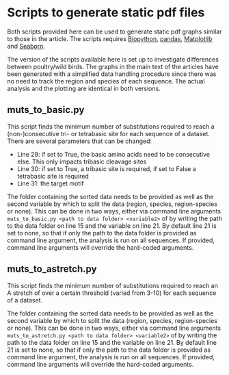 # Scripts to generate static pdf files

Both scripts provided here can be used to generate static pdf graphs similar to those in the article. The scripts requires [Biopython](https://anaconda.org/conda-forge/biopython), [pandas](https://anaconda.org/conda-forge/pandas), [Matplotlib](https://anaconda.org/conda-forge/matplotlib) and [Seaborn](https://anaconda.org/anaconda/seaborn).

The version of the scripts available here is set up to investigate differences between poultry/wild birds. The graphs in the main text of the articles have been generated with a simplified data handling procedure since there was no need to track the region and species of each sequence. The actual analysis and the plotting are identical in both versions.

## muts_to_basic.py

This script finds the minimum number of substitutions required to reach a (non-)consecutive tri- or tetrabasic site for each sequence of a dataset. There are several parameters that can be changed:
  * Line 29: if set to True, the basic amino acids need to be consecutive else. This only impacts tribasic cleavage sites
  * Line 30: if set to True, a tribasic site is required, if set to False a tetrabasic site is required
  * Line 31: the target motif

The folder containing the sorted data needs to be provided as well as the second variable by which to split the data (region, species, region-species or none). This can be done in two ways, either via command line arguments `muts_to_basic.py <path to data folder> <variable2>` of by writing the path to the data folder on line 15 and the variable on line 21. By default line 21 is set to none, so that if only the path to the data folder is provided as command line argument, the analysis is run on all sequences. If provided, command line arguments will override the hard-coded arguments.

## muts_to_astretch.py

This script finds the minimum number of substitutions required to reach an A stretch of over a certain threshold (varied from 3-10) for each sequence of a dataset. 

The folder containing the sorted data needs to be provided as well as the second variable by which to split the data (region, species, region-species or none). This can be done in two ways, either via command line arguments `muts_to_astretch.py <path to data folder> <variable2>` of by writing the path to the data folder on line 15 and the variable on line 21. By default line 21 is set to none, so that if only the path to the data folder is provided as command line argument, the analysis is run on all sequences. If provided, command line arguments will override the hard-coded arguments.
